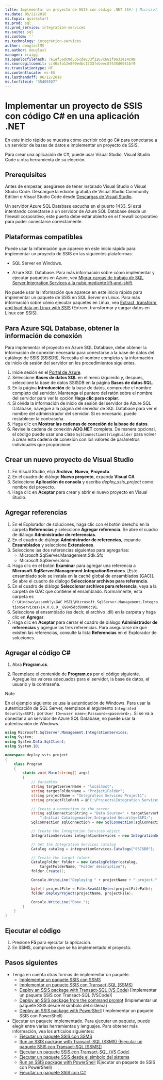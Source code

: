 ```yaml
---
title: Implementar un proyecto de SSIS con código .NET (C#) | Microsoft Docs
ms.date: 05/21/2018
ms.topic: quickstart
ms.prod: sql
ms.prod_service: integration-services
ms.suite: sql
ms.custom: ''
ms.technology: integration-services
author: douglaslMS
ms.author: douglasl
manager: craigg
ms.openlocfilehash: 7e1ef56dc0d535cde833f1267c681f9a33e14c98
ms.sourcegitcommit: cc46afa12e890edbc1733febeec87438d6051bf9
ms.translationtype: HT
ms.contentlocale: es-ES
ms.lasthandoff: 06/12/2018
ms.locfileid: "35405507"
---
```

# <a name="deploy-an-ssis-project-with-c-code-in-a-net-app"></a>Implementar un proyecto de SSIS con código C# en una aplicación .NET
En este inicio rápido se muestra cómo escribir código C# para conectarse a un servidor de bases de datos e implementar un proyecto de SSIS.

Para crear una aplicación de C#, puede usar Visual Studio, Visual Studio Code u otra herramienta de su elección.

## <a name="prerequisites"></a>Prerequisites

Antes de empezar, asegúrese de tener instalado Visual Studio o Visual Studio Code. Descargue la edición gratuita de Visual Studio Community Edition o Visual Studio Code desde [Descargas de Visual Studio](https://www.visualstudio.com/downloads/).

Un servidor Azure SQL Database escucha en el puerto 1433. Si está intentando conectarse a un servidor de Azure SQL Database desde un firewall corporativo, este puerto debe estar abierto en el firewall corporativo para poder conectarse correctamente.

## <a name="supported-platforms"></a>Plataformas compatibles

Puede usar la información que aparece en este inicio rápido para implementar un proyecto de SSIS en las siguientes plataformas:

-   SQL Server en Windows.

-   Azure SQL Database. Para más información sobre cómo implementar y ejecutar paquetes en Azure, vea [Migrar cargas de trabajo de SQL Server Integration Services a la nube mediante lift-and-shift](lift-shift/ssis-azure-lift-shift-ssis-packages-overview.md).

No puede usar la información que aparece en este inicio rápido para implementar un paquete de SSIS en SQL Server en Linux. Para más información sobre cómo ejecutar paquetes en Linux, vea [Extract, transform, and load data on Linux with SSIS](../linux/sql-server-linux-migrate-ssis.md) (Extraer, transformar y cargar datos en Linux con SSIS).

## <a name="for-azure-sql-database-get-the-connection-info"></a>Para Azure SQL Database, obtener la información de conexión

Para implementar el proyecto en Azure SQL Database, debe obtener la información de conexión necesaria para conectarse a la base de datos del catálogo de SSIS (SSISDB). Necesita el nombre completo y la información de inicio de sesión del servidor en los procedimientos siguientes.

1. Inicie sesión en el [Portal de Azure](https://portal.azure.com/).
2. Seleccione **Bases de datos SQL** en el menú izquierdo y, después, seleccione la base de datos SSISDB en la página **Bases de datos SQL**. 
3. En la página **Introducción** de la base de datos, compruebe el nombre completo del servidor. Mantenga el puntero del ratón sobre el nombre del servidor para ver la opción **Haga clic para copiar**. 
4. Si olvida la información de inicio de sesión del servidor de Azure SQL Database, navegue a la página del servidor de SQL Database para ver el nombre del administrador del servidor. Si es necesario, puede restablecer la contraseña.
5. Haga clic en **Mostrar las cadenas de conexión de la base de datos**.
6. Revise la cadena de conexión **ADO.NET** completa. De manera opcional, el código puede usar una clase `SqlConnectionStringBuilder` para volver a crear esta cadena de conexión con los valores de parámetros individuales que proporcione.

## <a name="create-a-new-visual-studio-project"></a>Crear un nuevo proyecto de Visual Studio

1. En Visual Studio, elija **Archivo**, **Nuevo**, **Proyecto**. 
2. En el cuadro de diálogo **Nuevo proyecto**, expanda **Visual C#**.
3. Seleccione **Aplicación de consola** y escriba *deploy_ssis_project* como nombre del proyecto.
4. Haga clic en **Aceptar** para crear y abrir el nuevo proyecto en Visual Studio.

## <a name="add-references"></a>Agregar referencias
1. En el Explorador de soluciones, haga clic con el botón derecho en la carpeta **Referencias** y seleccione **Agregar referencia**. Se abre el cuadro de diálogo **Administrador de referencias**.
2. En el cuadro de diálogo **Administrador de referencias**, expanda **Ensamblados** y seleccione **Extensiones**.
3. Seleccione las dos referencias siguientes para agregarlas:
    -   Microsoft.SqlServer.Management.Sdk.Sfc
    -   Microsoft.SqlServer.Smo
4. Haga clic en el botón **Examinar** para agregar una referencia a **Microsoft.SqlServer.Management.IntegrationServices**. [Este ensamblado solo se instala en la caché global de ensamblados (GAC)]. Se abre el cuadro de diálogo **Seleccionar archivos para referencia**.
5. En el cuadro de diálogo **Seleccionar archivos para referencia**, vaya a la carpeta de GAC que contiene el ensamblado. Normalmente, esta carpeta es `C:\Windows\assembly\GAC_MSIL\Microsoft.SqlServer.Management.IntegrationServices\14.0.0.0__89845dcd8080cc91`.
6. Seleccione el ensamblado (es decir, el archivo .dll) en la carpeta y haga clic en **Agregar**.
7. Haga clic en **Aceptar** para cerrar el cuadro de diálogo **Administrador de referencias** y agregue las tres referencias. Para asegurarse de que existen las referencias, consulte la lista **Referencias** en el Explorador de soluciones.

## <a name="add-the-c-code"></a>Agregar el código C# 
1. Abra **Program.cs**.

2. Reemplace el contenido de **Program.cs** por el código siguiente. Agregue los valores adecuados para el servidor, la base de datos, el usuario y la contraseña.

> [!NOTE]
> En el ejemplo siguiente se usa la autenticación de Windows. Para usar la autenticación de SQL Server, reemplace el argumento `Integrated Security=SSPI;` por `User ID=<user name>;Password=<password>;`. Si se va a conectar a un servidor de Azure SQL Database, no puede usar la autenticación de Windows.

```csharp
using Microsoft.SqlServer.Management.IntegrationServices;
using System;
using System.Data.SqlClient;
using System.IO;

namespace deploy_ssis_project
{
    class Program
    {
        static void Main(string[] args)
        {
            // Variables
            string targetServerName = "localhost";
            string targetFolderName = "Project1Folder";
            string projectName = "Integration Services Project1";
            string projectFilePath = @"C:\Projects\Integration Services Project1\Integration Services Project1\bin\Development\Integration Services Project1.ispac";

            // Create a connection to the server
            string sqlConnectionString = "Data Source=" + targetServerName +
                ";Initial Catalog=master;Integrated Security=SSPI;";
            SqlConnection sqlConnection = new SqlConnection(sqlConnectionString);

            // Create the Integration Services object
            IntegrationServices integrationServices = new IntegrationServices(sqlConnection);

            // Get the Integration Services catalog
            Catalog catalog = integrationServices.Catalogs["SSISDB"];

            // Create the target folder
            CatalogFolder folder = new CatalogFolder(catalog,
                targetFolderName, "Folder description");
            folder.Create();

            Console.WriteLine("Deploying " + projectName + " project.");

            byte[] projectFile = File.ReadAllBytes(projectFilePath);
            folder.DeployProject(projectName, projectFile);

            Console.WriteLine("Done.");
        }
    }
}
```

## <a name="run-the-code"></a>Ejecutar el código

1. Presione **F5** para ejecutar la aplicación.
2. En SSMS, compruebe que se ha implementado el proyecto.

## <a name="next-steps"></a>Pasos siguientes
- Tenga en cuenta otras formas de implementar un paquete.
    - [Implementar un paquete SSIS con SSMS](./ssis-quickstart-deploy-ssms.md)
    - [Implementar un paquete SSIS con Transact-SQL (SSMS)](./ssis-quickstart-deploy-tsql-ssms.md)
    - [Deploy an SSIS package with Transact-SQL (VS Code)](ssis-quickstart-deploy-tsql-vscode.md) [Implementar un paquete SSIS con Transact-SQL (VSCode)]
    - [Deploy an SSIS package from the command prompt](./ssis-quickstart-deploy-cmdline.md) (Implementar un paquete SSIS desde el símbolo del sistema)
    - [Deploy an SSIS package with PowerShell](ssis-quickstart-deploy-powershell.md) (Implementar un paquete SSIS con PowerShell)
- Ejecutar un paquete implementado. Para ejecutar un paquete, puede elegir entre varias herramientas y lenguajes. Para obtener más información, vea los artículos siguientes:
    - [Ejecutar un paquete SSIS con SSMS](./ssis-quickstart-run-ssms.md)
    - [Run an SSIS package with Transact-SQL (SSMS) (Ejecutar un paquete SSIS con Transact-SQL [SSMS])](./ssis-quickstart-run-tsql-ssms.md)
    - [Ejecutar un paquete SSIS con Transact-SQL (VS Code)](ssis-quickstart-run-tsql-vscode.md)
    - [Ejecutar un paquete SSIS desde el símbolo del sistema](./ssis-quickstart-run-cmdline.md)
    - [Run an SSIS package with PowerShell](ssis-quickstart-run-powershell.md) (Ejecutar un paquete de SSIS con PowerShell)
    - [Ejecutar un paquete SSIS con C#](./ssis-quickstart-run-dotnet.md) 
